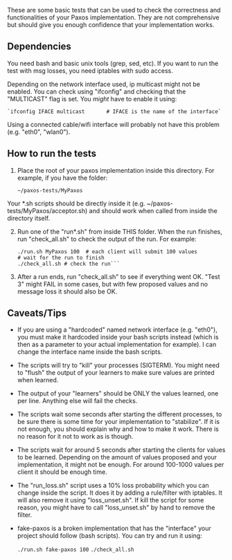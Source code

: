 These are some basic tests that can be used to check the correctness
and functionalities of your Paxos implementation. They are not
comprehensive but should give you enough confidence that your implementation works.

## Dependencies
You need bash and basic unix tools (grep, sed, etc).
If you want to run the test with msg losses, you need iptables with sudo access.

Depending on the network interface used, ip multicast might not be
enabled. You can check using "ifconfig" and checking that the
"MULTICAST" flag is set. You *might* have to enable it using:

    `ifconfig IFACE multicast       # IFACE is the name of the interface`

Using a connected cable/wifi interface will probably not have this problem (e.g. "eth0", "wlan0").

## How to run the tests

1) Place the root of your paxos implementation inside this
directory. For example, if you have the folder:

   `~/paxos-tests/MyPaxos`

Your *.sh scripts should be directly inside it
(e.g. ~/paxos-tests/MyPaxos/acceptor.sh) and should work when called
from inside the directory itself.

2) Run one of the "run*.sh" from inside THIS folder. When the run
finishes, run "check_all.sh" to check the output of the run. For
example:

    ```cd ~/paxos-tests/
    ./run.sh MyPaxos 100  # each client will submit 100 values
    # wait for the run to finish
    ./check_all.sh # check the run```

3) After a run ends, run "check_all.sh" to see if everything went OK.
"Test 3" might FAIL in some cases, but with few proposed values and no message
loss it should also be OK.

## Caveats/Tips

- If you are using a "hardcoded" named network interface
(e.g. "eth0"), you must make it hardcoded inside your bash scripts
instead (which is then as a parameter to your actual implementation
for example). I can change the interface name inside the bash scripts.

- The scripts will try to "kill" your processes (SIGTERM).
You might need to "flush" the output of your learners to
make sure values are printed when learned.

- The output of your "learners" should be ONLY the values learned,
one per line. Anything else will fail the checks.

- The scripts wait some seconds after starting the different
processes, to be sure there is some time for your implementation to
"stabilize". If it is not enough, you should explain why and how to
make it work. There is no reason for it not to work as is though.

- The scripts wait for around 5 seconds after starting the clients
for values to be learned. Depending on the amount of values proposed
and your implementation, it might not be enough. For around 100-1000
values per client it should be enough time.

- The "run_loss.sh" script uses a 10% loss probability which you can
change inside the script. It does it by adding a rule/filter with
iptables.  It will also remove it using "loss_unset.sh". If kill the
script for some reason, you might have to call "loss_unset.sh" by
hand to remove the filter.

- fake-paxos is a broken implementation that has the "interface" your
project should follow (bash scripts). You can try and run it using:

    `./run.sh fake-paxos 100`
    `./check_all.sh`
